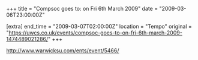 +++
title = "Compsoc goes to: on Fri 6th March 2009"
date = "2009-03-06T23:00:00Z"

[extra]
end_time = "2009-03-07T02:00:00Z"
location = "Tempo"
original = "https://uwcs.co.uk/events/compsoc-goes-to-on-fri-6th-march-2009-1474489021286/"
+++

http://www.warwicksu.com/ents/event/5466/

